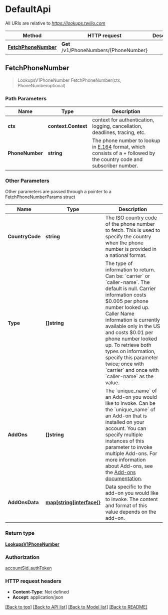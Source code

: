 # DefaultApi

All URIs are relative to *https://lookups.twilio.com*

Method | HTTP request | Description
------------- | ------------- | -------------
[**FetchPhoneNumber**](DefaultApi.md#FetchPhoneNumber) | **Get** /v1/PhoneNumbers/{PhoneNumber} | 



## FetchPhoneNumber

> LookupsV1PhoneNumber FetchPhoneNumber(ctx, PhoneNumberoptional)



### Path Parameters


Name | Type | Description
------------- | ------------- | -------------
**ctx** | **context.Context** | context for authentication, logging, cancellation, deadlines, tracing, etc.
**PhoneNumber** | **string** | The phone number to lookup in [E.164](https://www.twilio.com/docs/glossary/what-e164) format, which consists of a + followed by the country code and subscriber number.

### Other Parameters

Other parameters are passed through a pointer to a FetchPhoneNumberParams struct

Name | Type | Description
------------- | ------------- | -------------
**CountryCode** | **string** | The [ISO country code](https://en.wikipedia.org/wiki/ISO_3166-1_alpha-2) of the phone number to fetch. This is used to specify the country when the phone number is provided in a national format.
**Type** | **[]string** | The type of information to return. Can be: &#x60;carrier&#x60; or &#x60;caller-name&#x60;. The default is null.  Carrier information costs $0.005 per phone number looked up.  Caller Name information is currently available only in the US and costs $0.01 per phone number looked up.  To retrieve both types on information, specify this parameter twice; once with &#x60;carrier&#x60; and once with &#x60;caller-name&#x60; as the value.
**AddOns** | **[]string** | The &#x60;unique_name&#x60; of an Add-on you would like to invoke. Can be the &#x60;unique_name&#x60; of an Add-on that is installed on your account. You can specify multiple instances of this parameter to invoke multiple Add-ons. For more information about  Add-ons, see the [Add-ons documentation](https://www.twilio.com/docs/add-ons).
**AddOnsData** | [**map[string]interface{}**](map[string]interface{}map[string]interface{}.md) | Data specific to the add-on you would like to invoke. The content and format of this value depends on the add-on.

### Return type

[**LookupsV1PhoneNumber**](LookupsV1PhoneNumber.md)

### Authorization

[accountSid_authToken](../README.md#accountSid_authToken)

### HTTP request headers

- **Content-Type**: Not defined
- **Accept**: application/json

[[Back to top]](#) [[Back to API list]](../README.md#documentation-for-api-endpoints)
[[Back to Model list]](../README.md#documentation-for-models)
[[Back to README]](../README.md)

